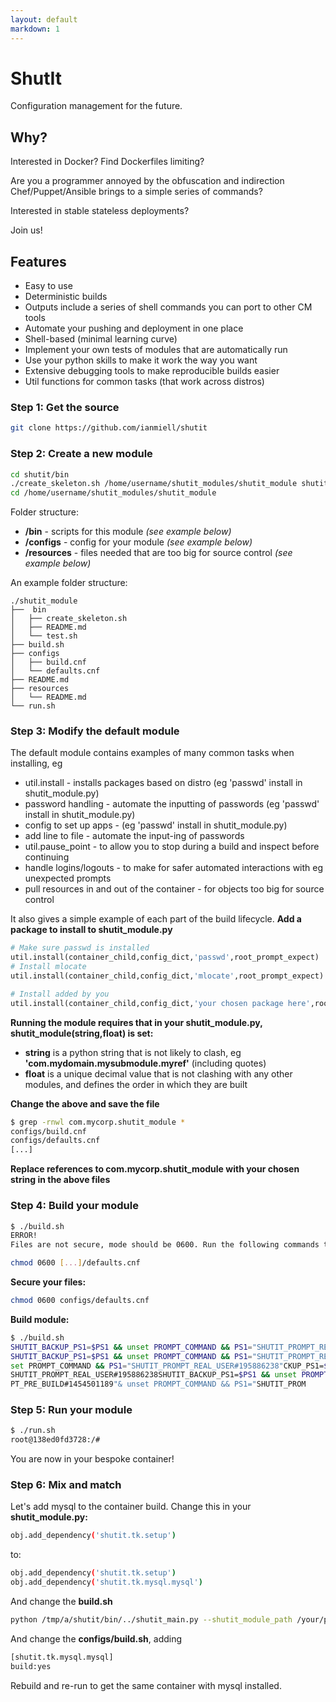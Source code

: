 ```yaml
---
layout: default
markdown: 1
---
```

# ShutIt #

Configuration management for the future.

## Why? ##

Interested in Docker? Find Dockerfiles limiting?

Are you a programmer annoyed by the obfuscation and indirection Chef/Puppet/Ansible brings to a simple series of commands?

Interested in stable stateless deployments?

Join us!

## Features ##
 - Easy to use
 - Deterministic builds
 - Outputs include a series of shell commands you can port to other CM tools
 - Automate your pushing and deployment in one place
 - Shell-based (minimal learning curve)
 - Implement your own tests of modules that are automatically run
 - Use your python skills to make it work the way you want
 - Extensive debugging tools to make reproducible builds easier
 - Util functions for common tasks (that work across distros)

### Step 1: Get the source ###
```sh
git clone https://github.com/ianmiell/shutit
```

### Step 2: Create a new module ###

```sh
cd shutit/bin
./create_skeleton.sh /home/username/shutit_modules/shutit_module shutit_module
cd /home/username/shutit_modules/shutit_module
```

Folder structure:
 - **/bin** - scripts for this module *(see example below)*
 - **/configs** - config for your module *(see example below)*
 - **/resources** - files needed that are too big for source control *(see example below)*

An example folder structure:

```
./shutit_module
├──  bin
│   ├── create_skeleton.sh
│   ├── README.md
│   └── test.sh
├── build.sh
├── configs
│   ├── build.cnf
│   └── defaults.cnf
├── README.md
├── resources
│   └── README.md
└── run.sh
```

### Step 3: Modify the default module ###
The default module contains examples of many common tasks when installing, eg
 - util.install                               - installs packages based on distro (eg 'passwd' install in shutit_module.py)
 - password handling                          - automate the inputting of passwords (eg 'passwd' install in shutit_module.py)
 - config to set up apps                      - (eg 'passwd' install in shutit_module.py)
 - add line to file                           - automate the input-ing of passwords
 - util.pause_point                           - to allow you to stop during a build and inspect before continuing
 - handle logins/logouts                      - to make for safer automated interactions with eg unexpected prompts
 - pull resources in and out of the container - for objects too big for source control

It also gives a simple example of each part of the build lifecycle. **Add a package to install to shutit_module.py**

```python
# Make sure passwd is installed
util.install(container_child,config_dict,'passwd',root_prompt_expect)
# Install mlocate
util.install(container_child,config_dict,'mlocate',root_prompt_expect)

# Install added by you
util.install(container_child,config_dict,'your chosen package here',root_prompt_expect)
```

**Running the module requires that in your shutit_module.py, shutit_module(string,float) is set:**

 - **string** is a python string that is not likely to clash, eg **'com.mydomain.mysubmodule.myref'** (including quotes)
 - **float** is a unique decimal value that is not clashing with any other modules, and defines the order in which they are built

**Change the above and save the file**

```sh
$ grep -rnwl com.mycorp.shutit_module *
configs/build.cnf
configs/defaults.cnf
[...]
```

**Replace references to com.mycorp.shutit_module with your chosen string in the above files**

### Step 4: Build your module ###

```sh
$ ./build.sh
ERROR!
Files are not secure, mode should be 0600. Run the following commands to correct:

chmod 0600 [...]/defaults.cnf
```

**Secure your files:**

```sh
chmod 0600 configs/defaults.cnf
```

**Build module:**

```sh
$ ./build.sh
SHUTIT_BACKUP_PS1=$PS1 && unset PROMPT_COMMAND && PS1="SHUTIT_PROMPT_REAL_USER#195886238"
SHUTIT_BACKUP_PS1=$PS1 && unset PROMPT_COMMAND && PS1="SHUTIT_PROMPT_REAL_USER#195886238"
set PROMPT_COMMAND && PS1="SHUTIT_PROMPT_REAL_USER#195886238"CKUP_PS1=$PS1 && un 
SHUTIT_PROMPT_REAL_USER#195886238SHUTIT_BACKUP_PS1=$PS1 && unset PROMPT_COMMAND && PS1="SHUTIT_PROMPT_PRE_BUILD#1454501189"
PT_PRE_BUILD#1454501189"& unset PROMPT_COMMAND && PS1="SHUTIT_PROM
```

### Step 5: Run your module ###

```sh
$ ./run.sh
root@138ed0fd3728:/#
```

You are now in your bespoke container!

### Step 6: Mix and match ###

Let's add mysql to the container build. Change this in your **shutit_module.py:**

```sh
obj.add_dependency('shutit.tk.setup')
```

to:

```sh
obj.add_dependency('shutit.tk.setup')
obj.add_dependency('shutit.tk.mysql.mysql')
```

And change the **build.sh**

```sh
python /tmp/a/shutit/bin/../shutit_main.py --shutit_module_path /your/path/to/shutit/example/mysql
```

And change the **configs/build.sh**, adding

```sh
[shutit.tk.mysql.mysql]
build:yes
```

Rebuild and re-run to get the same container with mysql installed.
